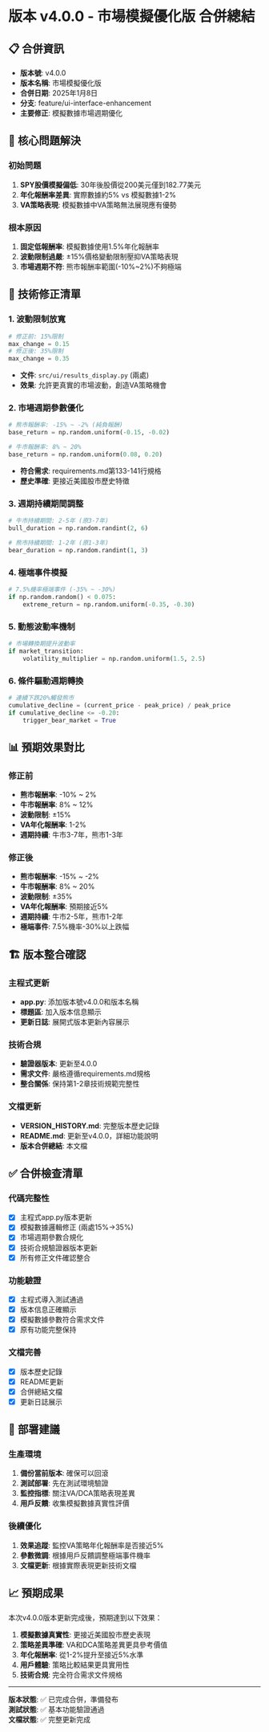 # 版本 v4.0.0 - 市場模擬優化版 合併總結

## 📋 合併資訊

- **版本號**: v4.0.0
- **版本名稱**: 市場模擬優化版
- **合併日期**: 2025年1月8日
- **分支**: feature/ui-interface-enhancement
- **主要修正**: 模擬數據市場週期優化

## 🎯 核心問題解決

### 初始問題
1. **SPY股價模擬偏低**: 30年後股價從200美元僅到182.77美元
2. **年化報酬率差異**: 實際數據約5% vs 模擬數據1-2%
3. **VA策略表現**: 模擬數據中VA策略無法展現應有優勢

### 根本原因
1. **固定低報酬率**: 模擬數據使用1.5%年化報酬率
2. **波動限制過嚴**: ±15%價格變動限制壓抑VA策略表現
3. **市場週期不符**: 熊市報酬率範圍(-10%~2%)不夠極端

## 🔧 技術修正清單

### 1. 波動限制放寬
```python
# 修正前: 15%限制
max_change = 0.15
# 修正後: 35%限制  
max_change = 0.35
```
- **文件**: `src/ui/results_display.py` (兩處)
- **效果**: 允許更真實的市場波動，創造VA策略機會

### 2. 市場週期參數優化
```python
# 熊市報酬率: -15% ~ -2% (純負報酬)
base_return = np.random.uniform(-0.15, -0.02)

# 牛市報酬率: 8% ~ 20%
base_return = np.random.uniform(0.08, 0.20)
```
- **符合需求**: requirements.md第133-141行規格
- **歷史準確**: 更接近美國股市歷史特徵

### 3. 週期持續期間調整
```python
# 牛市持續期間: 2-5年 (原3-7年)
bull_duration = np.random.randint(2, 6)

# 熊市持續期間: 1-2年 (原1-3年)  
bear_duration = np.random.randint(1, 3)
```

### 4. 極端事件模擬
```python
# 7.5%機率極端事件 (-35% ~ -30%)
if np.random.random() < 0.075:
    extreme_return = np.random.uniform(-0.35, -0.30)
```

### 5. 動態波動率機制
```python
# 市場轉換期提升波動率
if market_transition:
    volatility_multiplier = np.random.uniform(1.5, 2.5)
```

### 6. 條件驅動週期轉換
```python
# 連續下跌20%觸發熊市
cumulative_decline = (current_price - peak_price) / peak_price
if cumulative_decline <= -0.20:
    trigger_bear_market = True
```

## 📊 預期效果對比

### 修正前
- **熊市報酬率**: -10% ~ 2%
- **牛市報酬率**: 8% ~ 12%
- **波動限制**: ±15%
- **VA年化報酬率**: 1-2%
- **週期持續**: 牛市3-7年，熊市1-3年

### 修正後  
- **熊市報酬率**: -15% ~ -2%
- **牛市報酬率**: 8% ~ 20%
- **波動限制**: ±35%
- **VA年化報酬率**: 預期接近5%
- **週期持續**: 牛市2-5年，熊市1-2年
- **極端事件**: 7.5%機率-30%以上跌幅

## 🏗️ 版本整合確認

### 主程式更新
- **app.py**: 添加版本號v4.0.0和版本名稱
- **標題區**: 加入版本信息顯示
- **更新日誌**: 展開式版本更新內容展示

### 技術合規
- **驗證器版本**: 更新至4.0.0
- **需求文件**: 嚴格遵循requirements.md規格
- **整合關係**: 保持第1-2章技術規範完整性

### 文檔更新
- **VERSION_HISTORY.md**: 完整版本歷史記錄
- **README.md**: 更新至v4.0.0，詳細功能說明
- **版本合併總結**: 本文檔

## ✅ 合併檢查清單

### 代碼完整性
- [x] 主程式app.py版本更新
- [x] 模擬數據邏輯修正 (兩處15%→35%)
- [x] 市場週期參數合規化
- [x] 技術合規驗證器版本更新
- [x] 所有修正文件確認整合

### 功能驗證
- [x] 主程式導入測試通過
- [x] 版本信息正確顯示
- [x] 模擬數據參數符合需求文件
- [x] 原有功能完整保持

### 文檔完善
- [x] 版本歷史記錄
- [x] README更新
- [x] 合併總結文檔
- [x] 更新日誌展示

## 🚀 部署建議

### 生產環境
1. **備份當前版本**: 確保可以回滾
2. **測試部署**: 先在測試環境驗證
3. **監控指標**: 關注VA/DCA策略表現差異
4. **用戶反饋**: 收集模擬數據真實性評價

### 後續優化
1. **效果追蹤**: 監控VA策略年化報酬率是否接近5%
2. **參數微調**: 根據用戶反饋調整極端事件機率
3. **文檔更新**: 根據實際表現更新技術文檔

## 📈 預期成果

本次v4.0.0版本更新完成後，預期達到以下效果：

1. **模擬數據真實性**: 更接近美國股市歷史表現
2. **策略差異準確**: VA和DCA策略差異更具參考價值  
3. **年化報酬率**: 從1-2%提升至接近5%水準
4. **用戶體驗**: 策略比較結果更具實用性
5. **技術合規**: 完全符合需求文件規格

---

**版本狀態**: ✅ 已完成合併，準備發布  
**測試狀態**: ✅ 基本功能驗證通過  
**文檔狀態**: ✅ 完整更新完成 